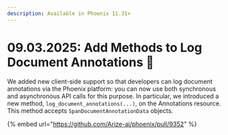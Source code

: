 ```yaml
---
description: Available in Phoenix 11.31+
---
```


# 09.03.2025: Add Methods to Log Document Annotations 📜

We added new client-side support so that developers can log document annotations via the Phoenix platform: you can now use both synchronous and asynchronous API calls for this purpose. In particular, we introduced a new method, `log_document_annotations(...)`, on the Annotations resource. This method accepts `SpanDocumentAnnotationData` objects.

{% embed url="https://github.com/Arize-ai/phoenix/pull/9352" %}
